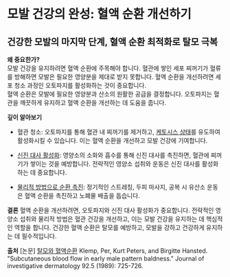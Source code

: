 ﻿
# 모발 건강의 완성: 혈액 순환 개선하기
## 건강한 모발의 마지막 단계, 혈액 순환 최적화로 탈모 극복

  
  
**왜 중요한가?**  
모발 건강을 유지하려면 혈액 순환에 주목해야 합니다. 혈관에 쌓인 세포 찌꺼기가 혈류를 방해하면 모발은 필요한 영양분을 제대로 받지 못합니다. 혈액 순환을 개선하려면 세포 청소 과정인 오토파지를 활성화하는 것이 중요합니다.  
혈액 순환은 모발에 필요한 영양분과 산소의 원활한 공급을 결정합니다. 오토파지는 혈관을 깨끗하게 유지하고 혈액 순환을 개선하는 데 도움을 줍니다.  
  
**깊이 알아보기**
 - 혈관 청소: 오토파지를 통해 혈관 내 찌꺼기를 제거하고, [케토시스 상태](https://frontier-three.vercel.app/kr/m04/m0407/m040703)를 유도하여 활성화시킬 수 있습니다. 이는 혈액 순환을 개선하고 모발 건강에 기여합니다.  
  
 - [신진 대사 활성화](https://frontier-three.vercel.app/kr/m04/m0403/m040302): 영양소의 소화와 흡수를 통해 신진 대사를 촉진하면, 혈관에 찌꺼기가 쌓이는 것을 예방합니다. 전략적인 영양소 섭취와 운동은 신진 대사를 활성화하는 데 중요합니다.  
  
 - [물리적 방법으로 순환 촉진](https://frontier-three.vercel.app/kr/m04/m0405/m040502): 정기적인 스트레칭, 두피 마사지, 공복 시 유산소 운동은 혈액 순환을 촉진하고 노폐물 배출을 돕습니다.  
  
**결론**
혈액 순환을 개선하려면, 오토파지와 신진 대사 활성화가 중요합니다. 전략적인 영양소 섭취와 물리적 방법은 혈관 건강을 개선하고, 이는 모발 건강을 유지하는 데 핵심적인 역할을 합니다. 건강한 혈액 순환은 탈모를 예방하고, 모발을 강하고 건강하게 유지하는 데 필수적입니다.

**출처**
[논문] [탈모와 혈액순환](https://frontier-three.vercel.app/kr/m04/m0407/m040702) Klemp, Per, Kurt Peters, and Birgitte Hansted. "Subcutaneous blood flow in early male pattern baldness." Journal of investigative dermatology 92.5 (1989): 725-726.
<!--stackedit_data:
eyJoaXN0b3J5IjpbMTc2NTAyMTI5NF19
-->
